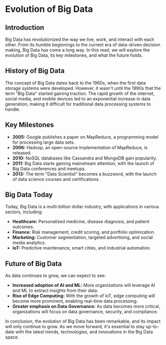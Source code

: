 # Evolution of Big Data


## Introduction

Big Data has revolutionized the way we live, work, and interact with each other. From its humble beginnings to the current era of data-driven decision making, Big Data has come a long way. In this read, we will explore the evolution of Big Data, its key milestones, and what the future holds.

## History of Big Data

The concept of Big Data dates back to the 1960s, when the first data storage systems were developed. However, it wasn't until the 1990s that the term "Big Data" started gaining traction. The rapid growth of the internet, social media, and mobile devices led to an exponential increase in data generation, making it difficult for traditional data processing systems to handle.

## Key Milestones

* **2005:** Google publishes a paper on MapReduce, a programming model for processing large data sets.
* **2006:** Hadoop, an open-source implementation of MapReduce, is released.
* **2010:** NoSQL databases like Cassandra and MongoDB gain popularity.
* **2011:** Big Data starts gaining mainstream attention, with the launch of Big Data conferences and meetups.
* **2013:** The term "Data Scientist" becomes a buzzword, with the launch of data science courses and certifications.

## Big Data Today

Today, Big Data is a multi-billion dollar industry, with applications in various sectors, including:

* **Healthcare:** Personalized medicine, disease diagnosis, and patient outcomes.
* **Finance:** Risk management, credit scoring, and portfolio optimization.
* **Marketing:** Customer segmentation, targeted advertising, and social media analytics.
* **IoT:** Predictive maintenance, smart cities, and industrial automation.

## Future of Big Data

As data continues to grow, we can expect to see:

* **Increased adoption of AI and ML:** More organizations will leverage AI and ML to extract insights from their data.
* **Rise of Edge Computing:** With the growth of IoT, edge computing will become more prominent, enabling real-time data processing.
* **Greater emphasis on Data Governance:** As data becomes more critical, organizations will focus on data governance, security, and compliance.

In conclusion, the evolution of Big Data has been remarkable, and its impact will only continue to grow. As we move forward, it's essential to stay up-to-date with the latest trends, technologies, and innovations in the Big Data space.

